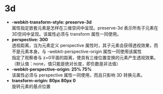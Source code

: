 # 3d  
- **-webkit-transform-style: preserve-3d**  
属性指定嵌套元素是怎样在三维空间中呈现。preserve-3d 表示所有子元素在3D空间中呈现。该属性必须与 transform 属性一同使用。
- **perspective: 300**   
透视距离，当为元素定义 perspective 属性时，其子元素会获得透视效果，而不是元素本身。与 -webkit-perspective-origin 属性一同使用该属性   
指定了观察者与 z=0平面的距离，使具有三维位置变换的元素产生透视效果。（默认值：none，值只能是绝对长度，即负数是非法值）
- **-webkit-perspective-origin: 25% 75%**   
该属性必须与 perspective 属性一同使用，而且只影响 3D 转换元素。  
- **transform-origin: 80px 80px 0**  
旋转元素的基点位置
